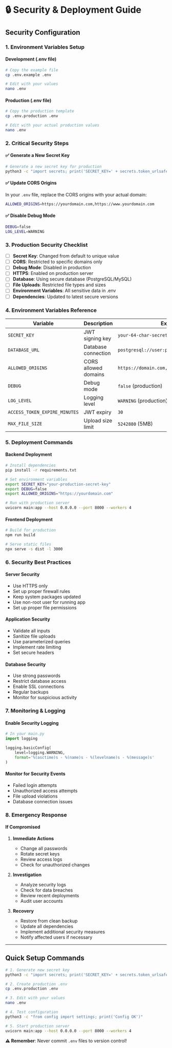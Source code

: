 # 🔒 Security & Deployment Guide

## **Security Configuration**

### **1. Environment Variables Setup**

#### **Development (.env file)**
```bash
# Copy the example file
cp .env.example .env

# Edit with your values
nano .env
```

#### **Production (.env file)**
```bash
# Copy the production template
cp .env.production .env

# Edit with your actual production values
nano .env
```

### **2. Critical Security Steps**

#### **✅ Generate a New Secret Key**
```bash
# Generate a new secret key for production
python3 -c "import secrets; print('SECRET_KEY=' + secrets.token_urlsafe(32))"
```

#### **✅ Update CORS Origins**
In your `.env` file, replace the CORS origins with your actual domain:
```bash
ALLOWED_ORIGINS=https://yourdomain.com,https://www.yourdomain.com
```

#### **✅ Disable Debug Mode**
```bash
DEBUG=false
LOG_LEVEL=WARNING
```

### **3. Production Security Checklist**

- [ ] **Secret Key**: Changed from default to unique value
- [ ] **CORS**: Restricted to specific domains only
- [ ] **Debug Mode**: Disabled in production
- [ ] **HTTPS**: Enabled on production server
- [ ] **Database**: Using secure database (PostgreSQL/MySQL)
- [ ] **File Uploads**: Restricted file types and sizes
- [ ] **Environment Variables**: All sensitive data in .env
- [ ] **Dependencies**: Updated to latest secure versions

### **4. Environment Variables Reference**

| Variable | Description | Example |
|----------|-------------|---------|
| `SECRET_KEY` | JWT signing key | `your-64-char-secret-key` |
| `DATABASE_URL` | Database connection | `postgresql://user:pass@host/db` |
| `ALLOWED_ORIGINS` | CORS allowed domains | `https://domain.com,https://www.domain.com` |
| `DEBUG` | Debug mode | `false` (production) |
| `LOG_LEVEL` | Logging level | `WARNING` (production) |
| `ACCESS_TOKEN_EXPIRE_MINUTES` | JWT expiry | `30` |
| `MAX_FILE_SIZE` | Upload size limit | `5242880` (5MB) |

### **5. Deployment Commands**

#### **Backend Deployment**
```bash
# Install dependencies
pip install -r requirements.txt

# Set environment variables
export SECRET_KEY="your-production-secret-key"
export DEBUG=false
export ALLOWED_ORIGINS="https://yourdomain.com"

# Run with production server
uvicorn main:app --host 0.0.0.0 --port 8000 --workers 4
```

#### **Frontend Deployment**
```bash
# Build for production
npm run build

# Serve static files
npx serve -s dist -l 3000
```

### **6. Security Best Practices**

#### **Server Security**
- Use HTTPS only
- Set up proper firewall rules
- Keep system packages updated
- Use non-root user for running app
- Set up proper file permissions

#### **Application Security**
- Validate all inputs
- Sanitize file uploads
- Use parameterized queries
- Implement rate limiting
- Set secure headers

#### **Database Security**
- Use strong passwords
- Restrict database access
- Enable SSL connections
- Regular backups
- Monitor for suspicious activity

### **7. Monitoring & Logging**

#### **Enable Security Logging**
```python
# In your main.py
import logging

logging.basicConfig(
    level=logging.WARNING,
    format='%(asctime)s - %(name)s - %(levelname)s - %(message)s'
)
```

#### **Monitor for Security Events**
- Failed login attempts
- Unauthorized access attempts
- File upload violations
- Database connection issues

### **8. Emergency Response**

#### **If Compromised**
1. **Immediate Actions**
   - Change all passwords
   - Rotate secret keys
   - Review access logs
   - Check for unauthorized changes

2. **Investigation**
   - Analyze security logs
   - Check for data breaches
   - Review recent deployments
   - Audit user accounts

3. **Recovery**
   - Restore from clean backup
   - Update all dependencies
   - Implement additional security measures
   - Notify affected users if necessary

---

## **Quick Setup Commands**

```bash
# 1. Generate new secret key
python3 -c "import secrets; print('SECRET_KEY=' + secrets.token_urlsafe(32))"

# 2. Create production .env
cp .env.production .env

# 3. Edit with your values
nano .env

# 4. Test configuration
python3 -c "from config import settings; print('Config OK')"

# 5. Start production server
uvicorn main:app --host 0.0.0.0 --port 8000 --workers 4
```

**⚠️ Remember**: Never commit `.env` files to version control! 